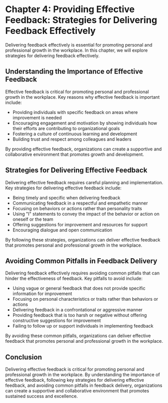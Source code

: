 Chapter 4: Providing Effective Feedback: Strategies for Delivering Feedback Effectively
=======================================================================================

Delivering feedback effectively is essential for promoting personal and professional growth in the workplace. In this chapter, we will explore strategies for delivering feedback effectively.

Understanding the Importance of Effective Feedback
--------------------------------------------------

Effective feedback is critical for promoting personal and professional growth in the workplace. Key reasons why effective feedback is important include:

* Providing individuals with specific feedback on areas where improvement is needed
* Encouraging engagement and motivation by showing individuals how their efforts are contributing to organizational goals
* Fostering a culture of continuous learning and development
* Building trust and respect among colleagues and leaders

By providing effective feedback, organizations can create a supportive and collaborative environment that promotes growth and development.

Strategies for Delivering Effective Feedback
--------------------------------------------

Delivering effective feedback requires careful planning and implementation. Key strategies for delivering effective feedback include:

* Being timely and specific when delivering feedback
* Communicating feedback in a respectful and empathetic manner
* Focusing on behaviors or actions rather than personality traits
* Using "I" statements to convey the impact of the behavior or action on oneself or the team
* Offering suggestions for improvement and resources for support
* Encouraging dialogue and open communication

By following these strategies, organizations can deliver effective feedback that promotes personal and professional growth in the workplace.

Avoiding Common Pitfalls in Feedback Delivery
---------------------------------------------

Delivering feedback effectively requires avoiding common pitfalls that can hinder the effectiveness of feedback. Key pitfalls to avoid include:

* Using vague or general feedback that does not provide specific information for improvement
* Focusing on personal characteristics or traits rather than behaviors or actions
* Delivering feedback in a confrontational or aggressive manner
* Providing feedback that is too harsh or negative without offering constructive suggestions for improvement
* Failing to follow up or support individuals in implementing feedback

By avoiding these common pitfalls, organizations can deliver effective feedback that promotes personal and professional growth in the workplace.

Conclusion
----------

Delivering effective feedback is critical for promoting personal and professional growth in the workplace. By understanding the importance of effective feedback, following key strategies for delivering effective feedback, and avoiding common pitfalls in feedback delivery, organizations can create a supportive and collaborative environment that promotes sustained success and excellence.
